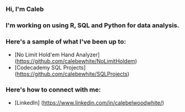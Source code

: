 ### Hi, I'm Caleb

### I'm working on using R, SQL and Python for data analysis.

### Here's a sample of what I've been up to:

- [No Limit Hold'em Hand Analyzer] (https://github.com/calebewhite/NoLimitHoldem)
- [Codecademy SQL Projects] (https://github.com/calebewhite/SQLProjects)

### Here's how to connect with me:

- [LinkedIn] (https://www.linkedin.com/in/calebelwoodwhite/)



<!--
**calebewhite/calebewhite** is a ✨ _special_ ✨ repository because its `README.md` (this file) appears on your GitHub profile.

Here are some ideas to get you started:

- 🔭 I’m currently working on ...
- 🌱 I’m currently learning ...
- 👯 I’m looking to collaborate on ...
- 🤔 I’m looking for help with ...
- 💬 Ask me about ...
- 📫 How to reach me: ...
- 😄 Pronouns: ...
- ⚡ Fun fact: ...
-->
